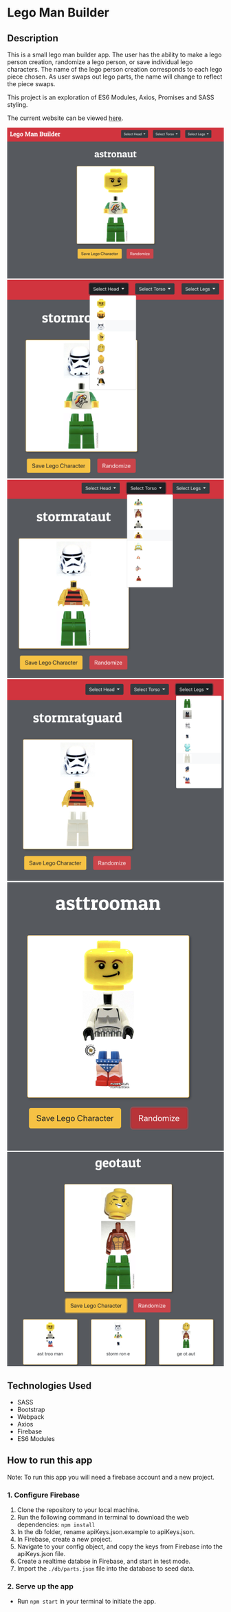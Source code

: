 # Lego Man Builder

## Description
This is a small lego man builder app. The user has the ability to make a lego person creation, randomize a lego person, or save individual lego characters. The name of the lego person creation corresponds to each lego piece chosen. As user swaps out lego parts, the name will change to reflect the piece swaps.

This project is an exploration of ES6 Modules, Axios, Promises and SASS styling.

The current website can be viewed [here](https://lego-builder-98a4e.firebaseapp.com/).

![mainview](./images/snapshot1.png)
![headselect](./images/snapshot2.png)
![torsoselect](./images/snapshot3.png)
![legselect](./images/snapshot4.png)
![random](./images/snapshot5.png)
![save](./images/snapshot6.png)

## Technologies Used
* SASS
* Bootstrap
* Webpack
* Axios
* Firebase
* ES6 Modules

## How to run this app
Note: To run this app you will need a firebase account and a new project.

### 1. Configure Firebase
1. Clone the repository to your local machine.
2. Run the following command in terminal to download the web dependencies: `npm install`
3. In the db folder, rename apiKeys.json.example to apiKeys.json.
4. In Firebase, create a new project.
5. Navigate to your config object, and copy the keys from Firebase into the apiKeys.json file.
6. Create a realtime databse in Firebase, and start in test mode.
7. Import the `./db/parts.json` file into the database to seed data.

### 2. Serve up the app
* Run `npm start` in your terminal to initiate the app.
